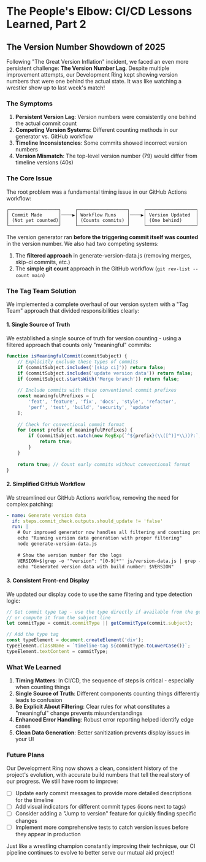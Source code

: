 # The People's Elbow: CI/CD Lessons Learned, Part 2

## The Version Number Showdown of 2025

Following "The Great Version Inflation" incident, we faced an even more persistent challenge: **The Version Number Lag**. Despite multiple improvement attempts, our Development Ring kept showing version numbers that were one behind the actual state. It was like watching a wrestler show up to last week's match!

### The Symptoms

1. **Persistent Version Lag**: Version numbers were consistently one behind the actual commit count
2. **Competing Version Systems**: Different counting methods in our generator vs. GitHub workflow
3. **Timeline Inconsistencies**: Some commits showed incorrect version numbers
4. **Version Mismatch**: The top-level version number (79) would differ from timeline versions (40s)

### The Core Issue

The root problem was a fundamental timing issue in our GitHub Actions workflow:

```
┌──────────────────┐     ┌──────────────────┐     ┌──────────────────┐
│ Commit Made      │────▶│ Workflow Runs    │────▶│ Version Updated  │
│ (Not yet counted)│     │ (Counts commits) │     │ (One behind)     │
└──────────────────┘     └──────────────────┘     └──────────────────┘
```

The version generator ran **before the triggering commit itself was counted** in the version number. We also had two competing systems:

1. The **filtered approach** in generate-version-data.js (removing merges, skip-ci commits, etc.)
2. The **simple git count** approach in the GitHub workflow (`git rev-list --count main`)

### The Tag Team Solution

We implemented a complete overhaul of our version system with a "Tag Team" approach that divided responsibilities clearly:

#### 1. Single Source of Truth

We established a single source of truth for version counting - using a filtered approach that counts only "meaningful" commits:

```javascript
function isMeaningfulCommit(commitSubject) {
    // Explicitly exclude these types of commits
    if (commitSubject.includes('[skip ci]')) return false;
    if (commitSubject.includes('update version data')) return false;
    if (commitSubject.startsWith('Merge branch')) return false;
    
    // Include commits with these conventional commit prefixes
    const meaningfulPrefixes = [
        'feat', 'feature', 'fix', 'docs', 'style', 'refactor',
        'perf', 'test', 'build', 'security', 'update'
    ];
    
    // Check for conventional commit format
    for (const prefix of meaningfulPrefixes) {
        if (commitSubject.match(new RegExp(`^${prefix}(\\([^)]*\\))?:`, 'i'))) {
            return true;
        }
    }
    
    return true; // Count early commits without conventional format
}
```

#### 2. Simplified GitHub Workflow

We streamlined our GitHub Actions workflow, removing the need for complex patching:

```yaml
- name: Generate version data
  if: steps.commit_check.outputs.should_update != 'false'
  run: |
    # Our improved generator now handles all filtering and counting properly
    echo "Running version data generation with proper filtering"
    node generate-version-data.js
    
    # Show the version number for the logs
    VERSION=$(grep -o '"version": "[0-9]*"' js/version-data.js | grep -o '[0-9]*')
    echo "Generated version data with build number: $VERSION"
```

#### 3. Consistent Front-end Display

We updated our display code to use the same filtering and type detection logic:

```javascript
// Get commit type tag - use the type directly if available from the generator
// or compute it from the subject line
let commitType = commit.commitType || getCommitType(commit.subject);

// Add the type tag
const typeElement = document.createElement('div');
typeElement.className = `timeline-tag ${commitType.toLowerCase()}`;
typeElement.textContent = commitType;
```

### What We Learned

1. **Timing Matters**: In CI/CD, the sequence of steps is critical - especially when counting things
2. **Single Source of Truth**: Different components counting things differently leads to confusion
3. **Be Explicit About Filtering**: Clear rules for what constitutes a "meaningful" change prevents misunderstandings
4. **Enhanced Error Handling**: Robust error reporting helped identify edge cases
5. **Clean Data Generation**: Better sanitization prevents display issues in your UI

### Future Plans

Our Development Ring now shows a clean, consistent history of the project's evolution, with accurate build numbers that tell the real story of our progress. We still have room to improve:

- [ ] Update early commit messages to provide more detailed descriptions for the timeline
- [ ] Add visual indicators for different commit types (icons next to tags)
- [ ] Consider adding a "Jump to version" feature for quickly finding specific changes
- [ ] Implement more comprehensive tests to catch version issues before they appear in production

Just like a wrestling champion constantly improving their technique, our CI pipeline continues to evolve to better serve our mutual aid project!

